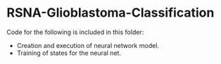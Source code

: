 # RSNA-Glioblastoma-Classification

Code for the following is included in this folder:
- Creation and execution of neural network model.
- Training of states for the neural net.
